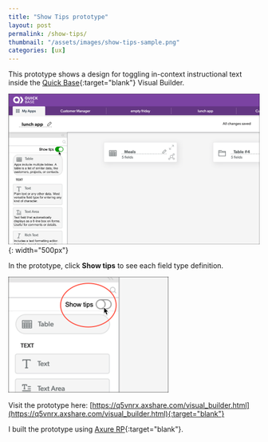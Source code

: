 ```yaml
---
title: "Show Tips prototype"
layout: post
permalink: /show-tips/
thumbnail: "/assets/images/show-tips-sample.png"
categories: [ux]
---
```

This prototype shows a design for toggling in-context instructional text inside the [Quick Base](https://www.quickbase.com){:target="blank"} Visual Builder.

![](/assets/images/show-tips-sample.png){: width="500px"}

In the prototype, click **Show tips** to see each field type definition.

![](/assets/images/show-tips.png)

Visit the prototype here: [https://q5vnrx.axshare.com/visual_builder.html](https://q5vnrx.axshare.com/visual_builder.html){:target="blank"}

I built the prototype using [Axure RP](https://www.axure.com/){:target="blank"}.
